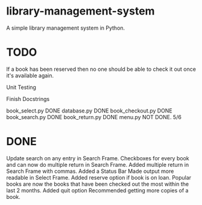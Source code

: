 # library-management-system
A simple library management system in Python.


# TODO
If a book has been reserved then no one should be able to check it out once it's available again.

Unit Testing

Finish Docstrings

book_select.py DONE
database.py DONE
book_checkout.py DONE
book_search.py DONE
book_return.py DONE
menu.py NOT DONE.
5/6

# DONE

Update search on any entry in Search Frame.
Checkboxes for every book and can now do multiple return in Search Frame.
Added multiple return in Search Frame with commas.
Added a Status Bar
Made output more readable in Select Frame.
Added reserve option if book is on loan.
Popular books are now the books that have been checked out the most within the last 2 months.
Added quit option
Recommended getting more copies of a book.
